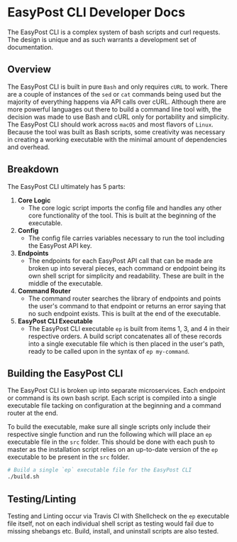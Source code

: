 # EasyPost CLI Developer Docs

The EasyPost CLI is a complex system of bash scripts and curl requests. The design is unique and as such warrants a development set of documentation.

## Overview

The EasyPost CLI is built in pure `Bash` and only requires `cURL` to work. There are a couple of instances of the `sed` or `cat` commands being used but the majority of everything happens via API calls over cURL. Although there are more powerful languages out there to build a command line tool with, the decision was made to use Bash and cURL only for portability and simplicity. The EasyPost CLI should work across `macOS` and most flavors of `Linux`. Because the tool was built as Bash scripts, some creativity was necessary in creating a working executable with the minimal amount of dependencies and overhead.

## Breakdown

The EasyPost CLI ultimately has 5 parts:

1. **Core Logic**
    - The core logic script imports the config file and handles any other core functionality of the tool. This is built at the beginning of the executable.
1. **Config**
    - The config file carries variables necessary to run the tool including the EasyPost API key.
1. **Endpoints**
    - The endpoints for each EasyPost API call that can be made are broken up into several pieces, each command or endpoint being its own shell script for simplicity and readability. These are built in the middle of the executable.
1. **Command Router**
    - The command router searches the library of endpoints and points the user's command to that endpoint or returns an error saying that no such endpoint exists. This is built at the end of the executable.
1. **EasyPost CLI Executable**
    - The EasyPost CLI executable `ep` is built from items 1, 3, and 4 in their respective orders. A build script concatenates all of these records into a single executable file which is then placed in the user's path, ready to be called upon in the syntax of `ep my-command`.
    
## Building the EasyPost CLI

The EasyPost CLI is broken up into separate microservices. Each endpoint or command is its own bash script. Each script is compiled into a single executable file tacking on configuration at the beginning and a command router at the end.

To build the executable, make sure all single scripts only include their respective single function and run the following which will place an `ep` executable file in the `src` folder. This should be done with each push to master as the installation script relies on an up-to-date version of the `ep` executable to be present in the `src` folder.

```bash
# Build a single `ep` executable file for the EasyPost CLI
./build.sh
```

## Testing/Linting

Testing and Linting occur via Travis CI with Shellcheck on the `ep` executable file itself, not on each individual shell script as testing would fail due to missing shebangs etc. Build, install, and uninstall scripts are also tested.
